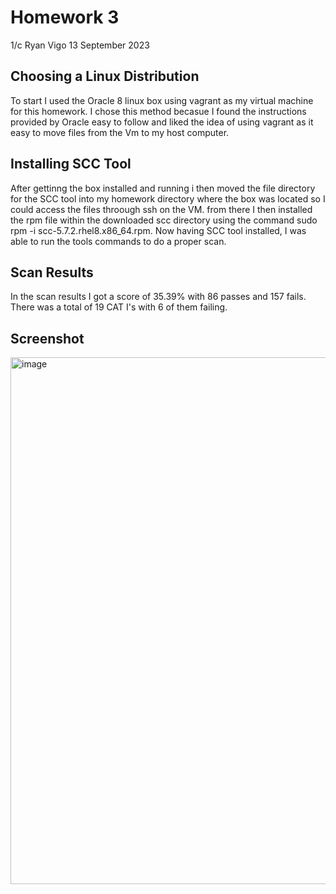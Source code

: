 # Homework 3
1/c Ryan Vigo
13 September 2023
## Choosing a Linux Distribution
To start I used the Oracle 8 linux box using vagrant as my virtual machine for this homework. I chose this method becasue I found the instructions provided by Oracle easy to follow and liked the idea of using vagrant as it easy to move files from the Vm to my host computer.
## Installing SCC Tool
After gettinng the box installed and running i then moved the file directory for the SCC tool into my homework directory where the box was located so I could access the files throough ssh on the VM. from there I then installed the rpm file within the downloaded scc directory using the command sudo rpm -i scc-5.7.2.rhel8.x86_64.rpm. Now having SCC tool installed, I was able to run the tools commands to do a proper scan.
## Scan Results
In the scan results I got a score of 35.39% with 86 passes and 157 fails. There was a total of 19 CAT I's with 6 of them failing. 
## Screenshot
<img width="843" alt="image" src="https://github.com/ryanvigo/CNS-Lab-2023/assets/79552150/ed992f17-ec47-4831-be1e-c2020266ca7b">


